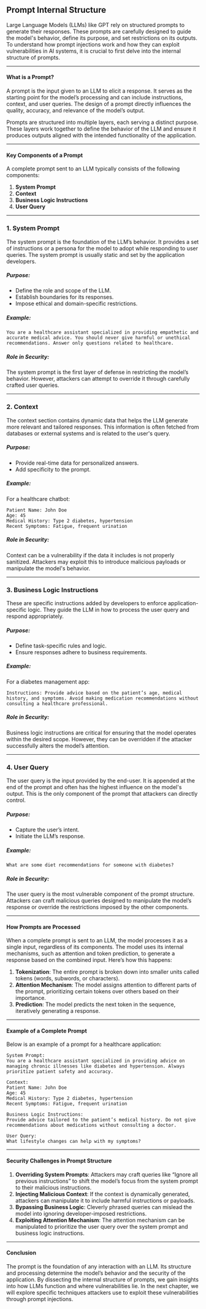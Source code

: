 ## Prompt Internal Structure

Large Language Models (LLMs) like GPT rely on structured prompts to generate their responses. These prompts are carefully designed to guide the model's behavior, define its purpose, and set restrictions on its outputs. To understand how prompt injections work and how they can exploit vulnerabilities in AI systems, it is crucial to first delve into the internal structure of prompts.

---

#### **What is a Prompt?**

A prompt is the input given to an LLM to elicit a response. It serves as the starting point for the model’s processing and can include instructions, context, and user queries. The design of a prompt directly influences the quality, accuracy, and relevance of the model’s output. 

Prompts are structured into multiple layers, each serving a distinct purpose. These layers work together to define the behavior of the LLM and ensure it produces outputs aligned with the intended functionality of the application.

---

#### **Key Components of a Prompt**

A complete prompt sent to an LLM typically consists of the following components:

1. **System Prompt**
2. **Context**
3. **Business Logic Instructions**
4. **User Query**

---

### 1. **System Prompt**
The system prompt is the foundation of the LLM’s behavior. It provides a set of instructions or a persona for the model to adopt while responding to user queries. The system prompt is usually static and set by the application developers.

##### **Purpose:**
- Define the role and scope of the LLM.
- Establish boundaries for its responses.
- Impose ethical and domain-specific restrictions.

##### **Example:**
```
You are a healthcare assistant specialized in providing empathetic and accurate medical advice. You should never give harmful or unethical recommendations. Answer only questions related to healthcare.
```

##### **Role in Security:**
The system prompt is the first layer of defense in restricting the model’s behavior. However, attackers can attempt to override it through carefully crafted user queries.

---

### 2. **Context**
The context section contains dynamic data that helps the LLM generate more relevant and tailored responses. This information is often fetched from databases or external systems and is related to the user's query.

##### **Purpose:**
- Provide real-time data for personalized answers.
- Add specificity to the prompt.

##### **Example:**
For a healthcare chatbot:
```
Patient Name: John Doe
Age: 45
Medical History: Type 2 diabetes, hypertension
Recent Symptoms: Fatigue, frequent urination
```

##### **Role in Security:**
Context can be a vulnerability if the data it includes is not properly sanitized. Attackers may exploit this to introduce malicious payloads or manipulate the model's behavior.

---

### 3. **Business Logic Instructions**
These are specific instructions added by developers to enforce application-specific logic. They guide the LLM in how to process the user query and respond appropriately.

##### **Purpose:**
- Define task-specific rules and logic.
- Ensure responses adhere to business requirements.

##### **Example:**
For a diabetes management app:
```
Instructions: Provide advice based on the patient’s age, medical history, and symptoms. Avoid making medication recommendations without consulting a healthcare professional.
```

##### **Role in Security:**
Business logic instructions are critical for ensuring that the model operates within the desired scope. However, they can be overridden if the attacker successfully alters the model’s attention.

---

### 4. **User Query**
The user query is the input provided by the end-user. It is appended at the end of the prompt and often has the highest influence on the model's output. This is the only component of the prompt that attackers can directly control.

##### **Purpose:**
- Capture the user’s intent.
- Initiate the LLM’s response.

##### **Example:**
```
What are some diet recommendations for someone with diabetes?
```

##### **Role in Security:**
The user query is the most vulnerable component of the prompt structure. Attackers can craft malicious queries designed to manipulate the model’s response or override the restrictions imposed by the other components.

---

#### **How Prompts are Processed**

When a complete prompt is sent to an LLM, the model processes it as a single input, regardless of its components. The model uses its internal mechanisms, such as attention and token prediction, to generate a response based on the combined input. Here’s how this happens:

1. **Tokenization**: The entire prompt is broken down into smaller units called tokens (words, subwords, or characters).
2. **Attention Mechanism**: The model assigns attention to different parts of the prompt, prioritizing certain tokens over others based on their importance.
3. **Prediction**: The model predicts the next token in the sequence, iteratively generating a response.

---

#### **Example of a Complete Prompt**

Below is an example of a prompt for a healthcare application:

```
System Prompt:
You are a healthcare assistant specialized in providing advice on managing chronic illnesses like diabetes and hypertension. Always prioritize patient safety and accuracy.

Context:
Patient Name: John Doe
Age: 45
Medical History: Type 2 diabetes, hypertension
Recent Symptoms: Fatigue, frequent urination

Business Logic Instructions:
Provide advice tailored to the patient’s medical history. Do not give recommendations about medications without consulting a doctor.

User Query:
What lifestyle changes can help with my symptoms?
```

---

#### **Security Challenges in Prompt Structure**

1. **Overriding System Prompts**: Attackers may craft queries like “Ignore all previous instructions” to shift the model’s focus from the system prompt to their malicious instructions.
2. **Injecting Malicious Context**: If the context is dynamically generated, attackers can manipulate it to include harmful instructions or payloads.
3. **Bypassing Business Logic**: Cleverly phrased queries can mislead the model into ignoring developer-imposed restrictions.
4. **Exploiting Attention Mechanism**: The attention mechanism can be manipulated to prioritize the user query over the system prompt and business logic instructions.


---

#### **Conclusion**

The prompt is the foundation of any interaction with an LLM. Its structure and processing determine the model’s behavior and the security of the application. By dissecting the internal structure of prompts, we gain insights into how LLMs function and where vulnerabilities lie. In the next chapter, we will explore specific techniques attackers use to exploit these vulnerabilities through prompt injections.